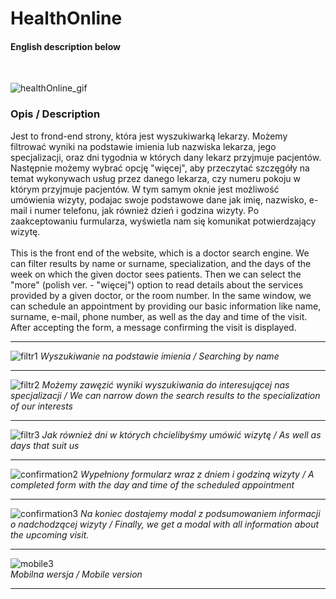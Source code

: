# HealthOnline
#### English description below

<br>

![healthOnline_gif](https://github.com/Kicknee/HealthOnline/assets/47301333/a2e8607b-1bdf-4e3d-90ca-458b9d2dcd7c)

### Opis / Description

Jest to frond-end strony, która jest wyszukiwarką lekarzy. Możemy filtrować wyniki na podstawie imienia lub nazwiska lekarza, jego specjalizacji, oraz dni tygodnia w których dany lekarz przyjmuje pacjentów. Następnie możemy wybrać opcję "więcej", aby przeczytać szczęgóły na temat wykonywach usług przez danego lekarza, czy numeru pokoju w którym przyjmuje pacjentów. W tym samym oknie jest możliwość umówienia wizyty, podajac swoje podstawowe dane jak imię, nazwisko, e-mail i numer telefonu, jak również dzień i godzina wizyty. Po zaakceptowaniu furmularza, wyświetla nam się komunikat potwierdzający wizytę.
<br><br>
This is the front end of the website, which is a doctor search engine. We can filter results by name or surname, specialization, and the days of the week on which the given doctor sees patients. Then we can select the "more" (polish ver. - "więcej") option to read details about the services provided by a given doctor, or the room number. In the same window, we can schedule an appointment by providing our basic information like name, surname, e-mail, phone number, as well as the day and time of the visit. After accepting the form, a message confirming the visit is displayed.

---

![filtr1](https://github.com/Kicknee/HealthOnline/assets/47301333/0f598d39-ade6-4909-9173-55e77675f521)
*Wyszukiwanie na podstawie imienia / Searching by name*

---

![filtr2](https://github.com/Kicknee/HealthOnline/assets/47301333/8192918e-4f4f-4342-912a-39ecc07390a5)
*Możemy zawęzić wyniki wyszukiwania do interesującej nas specjalizacji / We can narrow down the search results to the specialization of our interests*

---

![filtr3](https://github.com/Kicknee/HealthOnline/assets/47301333/dbcda6b3-5a03-4e20-b1fd-ef1e96548511)
*Jak również dni w których chcielibyśmy umówić wizytę / As well as days that suit us*

---

![confirmation2](https://github.com/Kicknee/HealthOnline/assets/47301333/c5a948b9-a92e-48dd-80d5-55d51bc50c18)
*Wypełniony formularz wraz z dniem i godziną wizyty / A completed form with the day and time of the scheduled appointment*

---

![confirmation3](https://github.com/Kicknee/HealthOnline/assets/47301333/650a085b-4912-4aa5-a0e5-71bce2b960a4)
*Na koniec dostajemy modal z podsumowaniem informacji o nadchodzącej wizyty / 
Finally, we get a modal with all information about the upcoming visit.*

---

![mobile3](https://github.com/Kicknee/HealthOnline/assets/47301333/a4c0c7cd-8bd0-4348-b863-2a3fce3caa62)
<br>*Mobilna wersja / Mobile version*

---
